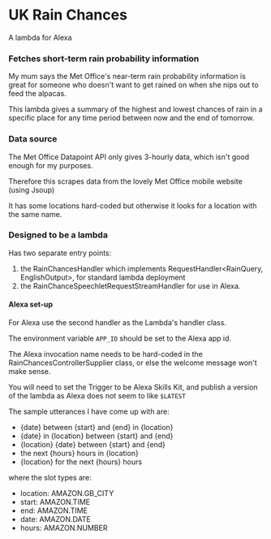 # UK Rain Chances
A lambda for Alexa

### Fetches short-term rain probability information
My mum says the Met Office's near-term rain probability information is great for someone who doesn't want to get rained on when she nips out to feed the alpacas.

This lambda gives a summary of the highest and lowest chances of rain in a specific place for any time period between now and the end of tomorrow.

### Data source
The Met Office Datapoint API only gives 3-hourly data, which isn't good enough for my purposes.

Therefore this scrapes data from the lovely Met Office mobile website (using Jsoup)

It has some locations hard-coded but otherwise it looks for a location with the same name.

### Designed to be a lambda
Has two separate entry points:
1. the RainChancesHandler which implements RequestHandler<RainQuery, EnglishOutput>, for standard lambda deployment
2. the RainChanceSpeechletRequestStreamHandler for use in Alexa.

#### Alexa set-up
For Alexa use the second handler as the Lambda's handler class.

The environment variable `APP_ID` should be set to the Alexa app id.

The Alexa invocation name needs to be hard-coded in the RainChancesControllerSupplier class, or else the welcome message won't make sense.

You will need to set the Trigger to be Alexa Skills Kit, and publish a version of the lambda as Alexa does not seem to like `$LATEST`

The sample utterances I have come up with are:
* {date} between {start} and {end} in {location}
* {date} in {location} between {start} and {end}
* {location} {date} between {start} and {end}
* the next {hours} hours in {location}
* {location} for the next {hours} hours

where the slot types are:
* location: AMAZON.GB_CITY
* start: AMAZON.TIME
* end: AMAZON.TIME
* date: AMAZON.DATE
* hours: AMAZON.NUMBER
